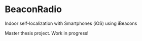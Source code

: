 BeaconRadio
===========

Indoor self-localization with Smartphones (iOS) using iBeacons


Master thesis project. Work in progress!
